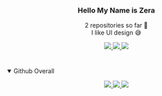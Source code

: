 <h3 align="center"> Hello My Name is Zera</h2>
<p align="center">
  <a> 2 repositories so far 🤟 </a>
  <br>
  <a2> I like UI design 😅 </a2>
</p>
<p align="center">
  <a href="https://www.tutorialspoint.com/xaml/index.htm" title="XAML">
    <img src="https://cdn.discordapp.com/attachments/780958889356820510/824814012679716885/output-onlinepngtools1.png">
  </a>
  <a href="https://www.w3schools.com/html/" title="HTML">
    <img src="https://cdn.discordapp.com/attachments/780958889356820510/824814458311278663/output-onlinepngtools2.png">
  </a>
    <a href="https://www.w3schools.com/css/" title="CSS">
    <img src="https://cdn.discordapp.com/attachments/780958889356820510/824814880489078796/output-onlinepngtools3.png">
  </a>
  <h1 align="center"></h1>
</p>
<details open>
  <p align="center">
  <a href="https://www.tutorialspoint.com/xaml/index.htm" title="XAML">
    <img src="https://github-readme-stats.vercel.app/api?username=ZeraTS&theme=dark&show_icons=true">
  </a>
  <a href="https://www.w3schools.com/html/" title="HTML">
    <img src="https://cdn.discordapp.com/attachments/780958889356820510/824814458311278663/output-onlinepngtools2.png">
  </a>
    <a href="https://www.w3schools.com/css/" title="CSS">
    <img src="https://cdn.discordapp.com/attachments/780958889356820510/824814880489078796/output-onlinepngtools3.png">
  </a>
  <h1 align="center"></h1>
  <summary>
    Github Overall
  </summary>
</p>
</details>
